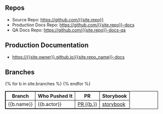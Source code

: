 ---
---

## Repos

* Source Repo: <https://github.com/{{site.repo}}>
* Production Docs Repo: <https://github.com/{{site.repo}}-docs>
* QA Docs Repo: <https://github.com/{{site.repo}}-docs-qa>

## Production Documentation

* <https://{{site.owner}}.github.io/{{site.repo_name}}-docs>

## Branches

<style>
table, th, td {
  border: 1px solid black;
  border-collapse: collapse;
}
tr:nth-child(even) {background-color: #f2f2f2;}
</style>

<table>
<thead>
<tr>
<th>Branch</th>
<th>Who Pushed It</th>
<th>PR</th>
<th>Storybook</th>
</tr>
</thead>
<tbody>
{% for b in site.branches %}
<tr>
<td>{{b.name}}</td>
<td>{{b.actor}}</td>
<td><a href="{{b.pull_request_url}}">PR {{b.}}</a></td>
<td><a href="storybook-qa/{{b.name}}">storybook</a></td>
</tr>
{% endfor %}
</tbody>
</table>

